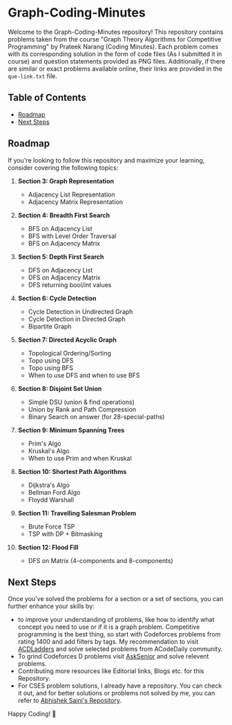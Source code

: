 # Graph-Coding-Minutes

Welcome to the Graph-Coding-Minutes repository! This repository contains problems taken from the course "Graph Theory Algorithms for Competitive Programming" by Prateek Narang (Coding Minutes). Each problem comes with its corresponding solution in the form of code files (As I submitted it in course) and question statements provided as PNG files. Additionally, if there are similar or exact problems available online, their links are provided in the `que-link.txt` file.

## Table of Contents

- [Roadmap](#roadmap)
- [Next Steps](#next-steps)


## Roadmap

If you're looking to follow this repository and maximize your learning, consider covering the following topics:

1. **Section 3: Graph Representation**
   - Adjacency List Representation
   - Adjacency Matrix Representation
   
   
2. **Section 4: Breadth First Search**
   - BFS on Adjacency List
   - BFS with Level Order Traversal
   - BFS on Adjacency Matrix
   
3. **Section 5: Depth First Search**
   - DFS on Adjacency List
   - DFS on Adjacency Matrix
   - DFS returning bool/int values
   
4. **Section 6: Cycle Detection**
   - Cycle Detection in Undirected Graph
   - Cycle Detection in Directed Graph
   - Bipartite Graph
   
5. **Section 7: Directed Acyclic Graph**
   - Topological Ordering/Sorting
   - Topo using DFS
   - Topo using BFS
   - When to use DFS and when to use BFS
   
6. **Section 8: Disjoint Set Union**
   - Simple DSU (union & find operations)
   - Union by Rank and Path Compression
   - Binary Search on answer (for 28-special-paths)
   
7. **Section 9: Minimum Spanning Trees**
   - Prim's Algo
   - Kruskal's Algo
   - When to use Prim and when Kruskal 
   
8. **Section 10: Shortest Path Algorithms**
   - Dijkstra's Algo
   - Bellman Ford Algo
   - Floydd Warshall
   
9. **Section 11: Travelling Salesman Problem**
   - Brute Force TSP
   - TSP with DP + Bitmasking
   
10. **Section 12: Flood Fill**
    - DFS on Matrix (4-components and 8-components)
   
## Next Steps

Once you've solved the problems for a section or a set of sections, you can further enhance your skills by:

- to improve your understanding of problems, like how to identify what concept you need to use or if it is a graph problem. Competitive programming is the best thing, so start with Codeforces problems from rating 1400 and add filters by tags. My recommendation to visit [ACDLadders](https://acodedaily.com/) and solve selected problems from ACodeDaily community.
- To grind Codeforces D problems visit [AskSenior](https://asksenior.in/) and solve relevent problems.
- Contributing more resources like Editorial links, Blogs etc. for this Repository.
- For CSES problem solutions, I already have a repository. You can check it out, and for better solutions or problems not solved by me, you can refer to [Abhishek Saini's Repository](https://github.com/Abhishek-Saini/educational/tree/main/cses/graph).

Happy Coding! 🚀
